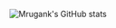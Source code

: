 <!--
**Mrugank-Upadhyay/Mrugank-Upadhyay** is a ✨ _special_ ✨ repository because its `README.md` (this file) appears on your GitHub profile.

Here are some ideas to get you started:

- 🔭 I’m currently working on ...
- 🌱 I’m currently learning ...
- 👯 I’m looking to collaborate on ...
- 🤔 I’m looking for help with ...
- 💬 Ask me about ...
- 📫 How to reach me: ...
- 😄 Pronouns: ...
- ⚡ Fun fact: ...
-->
![Mrugank's GitHub stats](https://github-readme-stats.vercel.app/api?username=Mrugank-Upadhyay&count_private=true&show_icons=true&hide=contribs&include_all_commits=true&theme=tokyonight) 
